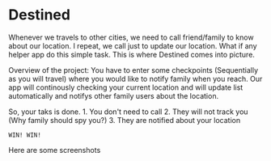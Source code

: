 # Destined
Whenever we travels to other cities, we need to call friend/family to know about our location. I repeat, we call just to update our location. What if any helper app do this 
simple task.
This is where Destined comes into picture.

Overview of the project: 
  You have to enter some checkpoints (Sequentially as you will travel) where you would like to notify family when you reach.
  Our app will continously checking your current location
  and will update list automatically and notifys other family users about the location.
  
  So, your taks is done.
    1. You don't need to call
    2. They will not track you (Why family should spy you?)
    3. They are notified about your location
    
    WIN! WIN!
  Here are some screenshots
  
